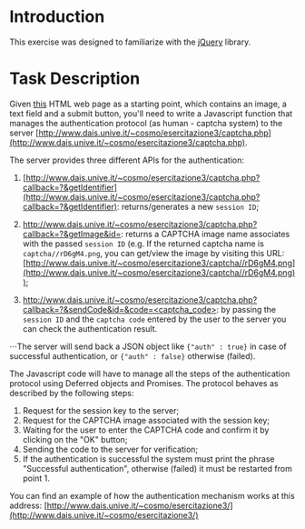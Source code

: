 # Introduction
This exercise was designed to familiarize with the [jQuery](https://jquery.com/) library. 

# Task Description
Given [this](initial_template.html) HTML web page as a starting point, which contains an image, a text field and a submit button, you'll need to write a Javascript function that manages the authentication protocol (as human - captcha system) to the server [http://www.dais.unive.it/~cosmo/esercitazione3/captcha.php](http://www.dais.unive.it/~cosmo/esercitazione3/captcha.php).

The server provides three different APIs for the authentication:
1. [http://www.dais.unive.it/~cosmo/esercitazione3/captcha.php?callback=?&getIdentifier](http://www.dais.unive.it/~cosmo/esercitazione3/captcha.php?callback=?&getIdentifier): returns/generates a new `session ID`;

2. [http://www.dais.unive.it/~cosmo/esercitazione3/captcha.php?callback=?&getImage&id=<sessionid>](http://www.dais.unive.it/~cosmo/esercitazione3/captcha.php?callback=?&getImage&id=<sessionid>): returns a CAPTCHA image name associates with the passed `session ID` (e.g. If the returned captcha name is `captcha//rD6gM4.png`, you can get/view the image by visiting this URL: [http://www.dais.unive.it/~cosmo/esercitazione3/captcha//rD6gM4.png](http://www.dais.unive.it/~cosmo/esercitazione3/captcha//rD6gM4.png));

3. [http://www.dais.unive.it/~cosmo/esercitazione3/captcha.php?callback=?&sendCode&id=<sessionid>&code=<captcha_code>](http://www.dais.unive.it/~cosmo/esercitazione3/captcha.php?callback=?&sendCode&id=<sessionid>&code=<captcha_code>): by passing the `session ID` and the `captcha code` entered by the user to the server you can check the authentication result.

⋅⋅⋅The server will send back a JSON object like `{"auth" : true}` in case of successful authentication, or `{"auth" : false}` otherwise (failed).
 
The Javascript code will have to manage all the steps of the authentication protocol using Deferred objects and Promises. The protocol behaves as described by the following steps:

1. Request for the session key to the server;
2. Request for the CAPTCHA image associated with the session key;
3. Waiting for the user to enter the CAPTCHA code and confirm it by clicking on the "OK" button;
4. Sending the code to the server for verification;
5. If the authentication is successful the system must print the phrase "Successful authentication", otherwise (failed) it must be restarted from point 1.

You can find an example of how the authentication mechanism works at this address: [http://www.dais.unive.it/~cosmo/esercitazione3/](http://www.dais.unive.it/~cosmo/esercitazione3/)